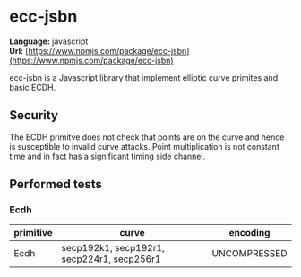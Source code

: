 # ecc-jsbn

**Language:**
javascript\
**Url:**
[https://www.npmjs.com/package/ecc-jsbn](https://www.npmjs.com/package/ecc-jsbn)

ecc-jsbn is a Javascript library that implement elliptic curve primites and basic ECDH.

## Security

The ECDH primitve does not check that points are on the curve and hence is susceptible to invalid curve attacks.
Point multiplication is not constant time and in fact has a significant timing side channel.

## Performed tests

### Ecdh

| primitive | curve | encoding |
| --- | --- | --- |
| Ecdh | secp192k1, secp192r1, secp224r1, secp256r1 | UNCOMPRESSED |
